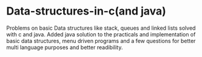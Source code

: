 # Data-structures-in-c(and java)
Problems on basic Data structures like stack, queues and linked lists
solved with c and java.
Added java solution to the practicals and implementation of basic data structures, menu driven programs and a few questions for better multi language purposes and better readibility.
